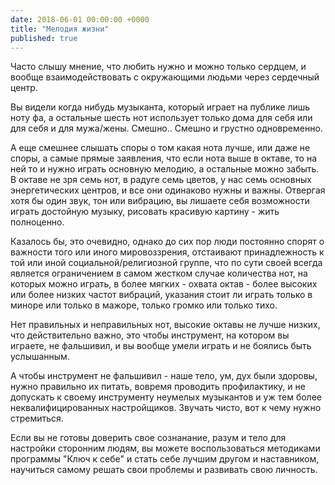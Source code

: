 ```yaml
---
date: 2018-06-01 00:00:00 +0000
title: "Мелодия жизни"
published: true
---
```

Часто слышу мнение, что любить нужно и можно только сердцем, и вообще взаимодействовать с окружающими людьми через сердечный центр.

Вы видели когда нибудь музыканта, который играет на публике лишь ноту фа, а остальные шесть нот использует только дома для себя или для себя и для мужа/жены. Смешно.. Смешно и грустно одновременно.

А еще смешнее слышать споры о том какая нота лучше, или даже не споры, а самые прямые заявления, что если нота выше в октаве, то на ней то и нужно играть основную мелодию, а остальные можно забыть.
В октаве не зря семь нот, в радуге семь цветов, у нас семь основных энергетических центров, и все они одинаково нужны и важны. Отвергая хотя бы один звук, тон или вибрацию, вы лишаете себя возможности играть достойную музыку, рисовать красивую картину - жить полноценно.

Казалось бы, это очевидно, однако до сих пор люди постоянно спорят о важности того или иного мировоззрения, отстаивают принадлежность к той или иной социальной/религиозной группе, что по сути своей всегда является ограничением в самом жестком случае количества нот, на которых можно играть, в более мягких - охвата октав - более высоких или более низких частот вибраций, указания стоит ли играть только в миноре или только в мажоре, только громко или только тихо.

Нет правильных и неправильных нот, высокие октавы не лучше низких, что действительно важно, это чтобы инструмент, на котором вы играете, не фальшивил, и вы вообще умели играть и не боялись быть услышанным.

А чтобы инструмент не фальшивил - наше тело, ум, дух были здоровы, нужно правильно их питать, вовремя проводить профилактику, и не допускать к своему инструменту неумелых музыкантов и уж тем более неквалифицированных настройщиков. Звучать чисто, вот к чему нужно стремиться.

Если вы не готовы доверить свое сознанание, разум и тело для настройки сторонним людям, вы можете воспользоваться методиками программы "Ключ к себе" и стать себе лучшим другом и наставником, научиться самому решать свои проблемы и развивать свою личность.

